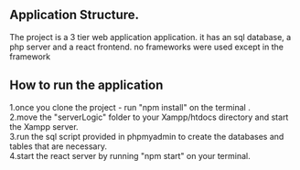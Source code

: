 ## Application Structure.
The project is a 3 tier web application application. it has an sql database, a php server and a react frontend. no frameworks were used except in the framework <br />
## How to run the application 
1.once you clone the project - run "npm install" on the terminal .<br />
2.move the "serverLogic" folder to your Xampp/htdocs directory and start the Xampp server.<br />
3.run the sql script provided in phpmyadmin to create the databases and tables that are necessary.<br />
4.start the react server by running "npm start" on your terminal.<br />

